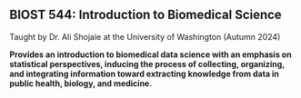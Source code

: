 ## BIOST 544: Introduction to Biomedical Science

Taught by Dr. Ali Shojaie at the University of Washington (Autumn 2024)

**Provides an introduction to biomedical data science with an emphasis on statistical perspectives,
inducing the process of collecting, organizing, and integrating information toward extracting 
knowledge from data in public health, biology, and medicine.**
